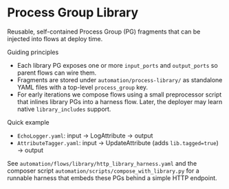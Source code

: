 # Process Group Library

Reusable, self-contained Process Group (PG) fragments that can be injected into flows at deploy time.

Guiding principles
- Each library PG exposes one or more `input_ports` and `output_ports` so parent flows can wire them.
- Fragments are stored under `automation/process-library/` as standalone YAML files with a top-level `process_group` key.
- For early iterations we compose flows using a small preprocessor script that inlines library PGs into a harness flow.
  Later, the deployer may learn native `library_includes` support.

Quick example
- `EchoLogger.yaml`: input → LogAttribute → output
- `AttributeTagger.yaml`: input → UpdateAttribute (adds `lib.tagged=true`) → output

See `automation/flows/library/http_library_harness.yaml` and the composer script
`automation/scripts/compose_with_library.py` for a runnable harness that embeds these PGs behind a simple HTTP endpoint.

